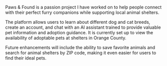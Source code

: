 Paws & Found is a passion project I have worked on to help people connect with their perfect furry companions while supporting local animal shelters.

The platform allows users to learn about different dog and cat breeds, create an account, and chat with an AI assistant trained to provide valuable pet information and adoption guidance. It is currently set up to view the availability of adoptable pets at shelters in Orange County.

Future enhancements will include the ability to save favorite animals and search for animal shelters by ZIP code, making it even easier for users to find their ideal pets.
